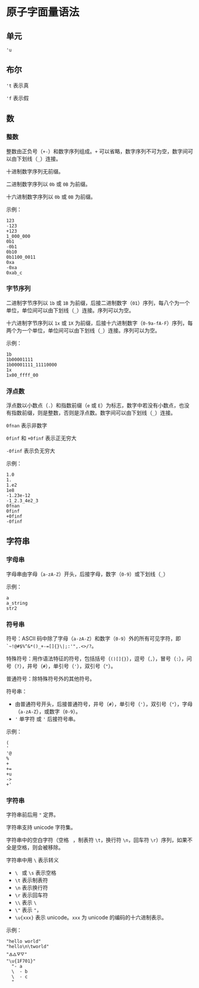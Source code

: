 # 原子字面量语法

## 单元

`'u`

## 布尔

`'t` 表示真

`'f` 表示假

## 数

### 整数

整数由正负号（`+-`）和数字序列组成。`+` 可以省略，数字序列不可为空，数字间可以由下划线（`_`）连接。

十进制数字序列无前缀。

二进制数字序列以 `0b` 或 `0B` 为前缀。

十六进制数字序列以 `0b` 或 `0B` 为前缀。

示例：

```air
123
-123
+123
1_000_000
0b1
-0b1
0b10
0b1100_0011
0xa
-0xa
0xab_c
```

### 字节序列

二进制字节序列以 `1b` 或 `1B` 为前缀，后接二进制数字（`01`）序列，每八个为一个单位，单位间可以由下划线（`_`）连接。序列可以为空。

十六进制字节序列以 `1x` 或 `1X` 为前缀，后接十六进制数字（`0-9a-fA-F`）序列，每两个为一个单位，单位间可以由下划线（`_`）连接。序列可以为空。

示例：

```air
1b
1b00001111
1b00001111_11110000
1x
1x00_ffff_00
```

### 浮点数

浮点数以小数点（`.`）和指数前缀（`e` 或 `E`）为标志，数字中若没有小数点，也没有指数前缀，则是整数，否则是浮点数。数字间可以由下划线（`_`）连接。

`0fnan` 表示非数字

`0finf` 和 `+0finf` 表示正无穷大

`-0finf` 表示负无穷大

示例：

```air
1.0
1.
1.e2
1e8
-1.23e-12
-1_2.3_4e2_3
0fnan
0finf
+0finf
-0finf
```

## 字符串

### 字母串

字母串由字母（`a-zA-Z`）开头，后接字母，数字（`0-9`）或下划线（`_`）

示例：

```air
a
a_string
str2
```

### 符号串

符号：ASCII 码中除了字母（`a-zA-Z`）和数字（`0-9`）外的所有可见字符，即 `` `~!@#$%^&*()_+-=[]{}\|;:'",.<>/?``。

特殊符号：用作语法特征的符号，包括括号（`()[]{}`），逗号（`,`），冒号（`:`），问号（`?`），井号（`#`），单引号（`'`），双引号（`"`）。

普通符号：除特殊符号外的其他符号。

符号串：

- 由普通符号开头，后接普通符号，井号（`#`），单引号（`'`），双引号（`"`），字母（`a-zA-Z`），或数字（`0-9`）。
- `'` 单字符 或 `'` 后接符号串。

示例：

```air
(
'
'@
%
+
+=
+u
->
+'
```

### 字符串

字符串前后用 `"` 定界。

字符串支持 unicode 字符集。

字符串中的空白字符（空格 ` `，制表符 `\t`，换行符 `\n`，回车符 `\r`）序列，如果不全是空格，则会被移除。

字符串中用 `\` 表示转义

- `\ ` 或 `\s` 表示空格
- `\t` 表示制表符
- `\n` 表示换行符
- `\r` 表示回车符
- `\\` 表示 `\`
- `\"` 表示 `"`，
- `\u{xxx}` 表示 unicode。`xxx` 为 unicode 的编码的十六进制表示。

示例：

```air
"hello world"
"hello\n\tworld"
"🜁🜂🜃🜄"
"\u{1F701}"
  "- a
  \  - b
  \  - c
  "
```
